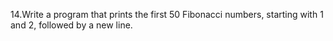 14.Write a program that prints the first 50 Fibonacci numbers, starting with 1 and 2, followed by a new line.


